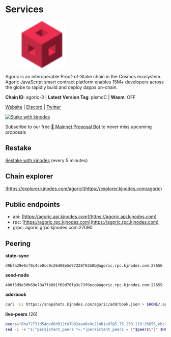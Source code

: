 # Services

<figure><img src="https://raw.githubusercontent.com/kj89/cosmos-images/main/logos/agoric.png" width="150" alt=""><figcaption></figcaption></figure>

Agoric is an interoperable Proof-of-Stake chain in the Cosmos ecosystem.  Agoric JavaScript smart contract platform enables 15M+ developers across the  globe to rapidly build and deploy dapps on-chain.

**Chain ID**: agoric-3 | **Latest Version Tag**: pismoC | **Wasm**: OFF

[Website](https://agoric.com) | [Discord](https://discord.com/invite/qDW8DRes4s) | [Twitter](https://twitter.com/agoric)

[![Stake with kjnodes](https://i.ibb.co/cr44Q8j/button-stake-with-kjnodes.png)](https://restake.app/agoric/agoricvaloper1ku5sm2twlsywdrp4wz3kfwgyrtqtp0lpr3nvk8)

Subscribe to our free [🤖 Mainnet Proposal Bot](https://t.me/kjnodes_proposal_bot) to never miss upcoming proposals

## Restake

[Restake with kjnodes](https://restake.app/agoric/agoricvaloper1ku5sm2twlsywdrp4wz3kfwgyrtqtp0lpr3nvk8) (every 5 minutes)
## Chain explorer
[https://explorer.kjnodes.com/agoric](https://explorer.kjnodes.com/agoric)

## Public endpoints

* api: [https://agoric.api.kjnodes.com](https://agoric.api.kjnodes.com)
* rpc: [https://agoric.rpc.kjnodes.com](https://agoric.rpc.kjnodes.com)
* grpc: agoric.grpc.kjnodes.com:27090

## Peering

**state-sync**

```text
d9bfa29e0cf9c4ce0cc9c26d98e5d97228f93b0b@agoric.rpc.kjnodes.com:27656
```

**seed-node**

```text
400f3d9e30b69e78a7fb891f60d76fa3c73f0ecc@agoric.rpc.kjnodes.com:27659
```

**addrbook**
```bash
curl -Ls https://snapshots.kjnodes.com/agoric/addrbook.json > $HOME/.agoric/config/addrbook.json
```

**live-peers** (26)
```bash
peers="6ba72731d54ded6d012fa7b02ae46e0c214b1e07@5.75.230.116:26656,ebc272824924ea1a27ea3183dd0b9ba713494f83@195.3.220.135:27106,47c35c8137ad2098e0b2a79077fea93a530034d8@185.144.83.130:26656,d9bfa29e0cf9c4ce0cc9c26d98e5d97228f93b0b@65.109.88.38:27656,a38a30c1dd31f63be2befd40b82964b215c3c288@165.22.251.28:26656,63bd6649f80362ce513027d99ef32c826fdbd259@45.9.62.136:26656,711f6f36a6ec3924b6d721de6adce604092e59f2@116.202.226.169:26656,f095bb53006ebddcbbf29c8df70dddcba6419e36@142.93.145.13:26656,0837c0dac0bb15e79e64207bb0fa5a9a6fa42ad4@178.62.116.62:26656,2aedd7163a8ee725507e461b13fb90c091ee1c42@128.0.51.32:26656,4dfada1eaf19505734492171403a3c3c3648ba57@34.66.30.56:26656,f8ff12a774770fea36beadb303ccffc86863c6ec@65.109.69.59:14456,0464c8dded70d01f5ab50a8d6047a6b27ddf2ccd@84.244.95.232:26656,0f642db2770d4dd3e0d030b2f14f1365e40f3b38@82.100.58.101:26657,37933cb8069e22554e454294d529eddb0fdae145@52.56.185.212:26656,3ba7770c5a4a09259e5bc41cc79c5b1aeddae0de@34.118.76.216:26656,98d989f486d42ec75203f918495c420ca9665514@34.122.28.103:26656,c041ac25e8d0f34b453ebdbae00e72cad4bd7fd1@3.1.218.117:26656,cf6854b4615508d264ad4404061b083aa70ce9c8@34.72.229.79:26656,9ed68bef54712b46713ac755ab7a6e7ad30694ef@192.99.44.79:14456,ca4c3b9d0cf78d934a3b972c328db2e4a9a66c42@64.32.40.114:26656,125911b3993930f69c873e3d8e80763d91cefab7@195.14.6.156:26656,8346a2f94b41b8f0d43c49e37ca2ffc9855936b7@34.123.255.69:26656,e70955351f601ea5be9a9bf41032949a777f31b3@207.244.255.229:10003,3704274281d20dc09e7161d80a1e16bcb2de0fbf@185.216.33.154:26656,506f9bca6ce2f29a2556427f90693a8ee1b100ff@178.128.238.183:26060"
sed -i -e "s|^persistent_peers *=.*|persistent_peers = \"$peers\"|" $HOME/.agoric/config/config.toml
```
